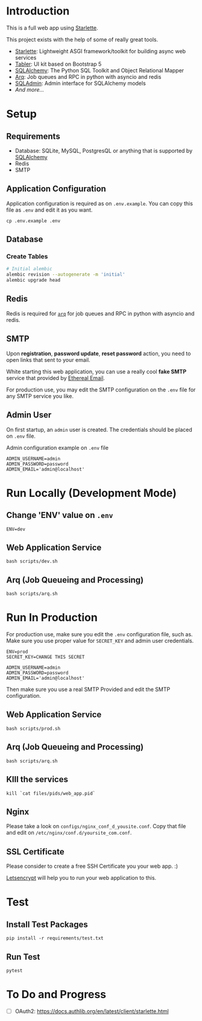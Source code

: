 # Introduction

This is a full web app using [Starlette][Starlette].


This project exists with the help of some of really great tools.

- [Starlette][Starlette]: Lightweight ASGI framework/toolkit 
  for building async web services
- [Tabler][Tabler]: UI kit based on Bootstrap 5
- [SQLAlchemy][SQLAlchemy]: The Python SQL Toolkit and Object Relational Mapper
- [Arq][arq]: Job queues and RPC in python with asyncio and redis
- [SQLAdmin][SQLAdmin]: Admin interface for SQLAlchemy models
- _And more..._


# Setup

## Requirements

- Database: SQLite, MySQL, PostgresQL or anything that is supported by 
  [SQLAlchemy][SQLAlchemy]
- Redis
- SMTP

## Application Configuration

Application configuration is required as on `.env.example`.
You can copy this file as `.env` and edit it as you want.

```shell
cp .env.example .env
```

## Database

### Create Tables

```bash
# Initial alembic
alembic revision --autogenerate -m 'initial'
alembic upgrade head
```

## Redis

Redis is required for [`arq`][arq] for 
job queues and RPC in python with asyncio and redis.

## SMTP

Upon **registration**, **password update**, **reset password** action,
you need to open links that sent to your email.

White starting this web application, 
you can use a really cool **fake SMTP** service that provided by 
[Ethereal Email][ethereal].

For production use, you may edit the SMTP configuration on the `.env` file
for any SMTP service you like.

## Admin User

On first startup, an `admin` user is created.
The credentials should be placed on `.env` file.

Admin configuration example on `.env` file

```text
ADMIN_USERNAME=admin
ADMIN_PASSWORD=password
ADMIN_EMAIL='admin@localhost'
```

# Run Locally (Development Mode)

## Change 'ENV' value on `.env`

```text
ENV=dev
```

## Web Application Service

```shell
bash scripts/dev.sh
```

## Arq (Job Queueing and Processing)

```shell
bash scripts/arq.sh
```

# Run In Production

For production use, make sure you edit the `.env` configuration file, such as.
Make sure you use proper value for `SECRET_KEY` and admin user credentials.

```text
ENV=prod
SECRET_KEY=CHANGE THIS SECRET

ADMIN_USERNAME=admin
ADMIN_PASSWORD=password
ADMIN_EMAIL='admin@localhost'
```

Then make sure you use a real SMTP Provided and edit the SMTP configuration.

## Web Application Service

```shell
bash scripts/prod.sh
```

## Arq (Job Queueing and Processing)

```shell
bash scripts/arq.sh
```

## KIll the services

```shell
kill `cat files/pids/web_app.pid`
```

## Nginx

Please take a look on `configs/nginx_conf_d_yousite.conf`.
Copy that file and edit on `/etc/nginx/conf.d/yoursite_com.conf`.

## SSL Certificate

Please consider to create a free SSH Certificate you your web app. :)

[Letsencrypt][Letsencrypt] will help you to run your web application to this.

# Test

## Install Test Packages

```shell
pip install -r requirements/test.txt
```

## Run Test

```shell
pytest
```

# To Do and Progress

- [ ] OAuth2: https://docs.authlib.org/en/latest/client/starlette.html


[arq]: https://arq-docs.helpmanual.io
[arq-dashboard]: https://github.com/ninoseki/arq-dashboard
[ethereal]: https://ethereal.email
[Letsencrypt]: https://letsencrypt.org
[SQLAdmin]: https://aminalaee.dev/sqladmin
[SQLAlchemy]: https://docs.sqlalchemy.org/en/20/
[Starlette]: https://www.starlette.io
[Tabler]: https://tabler.io
